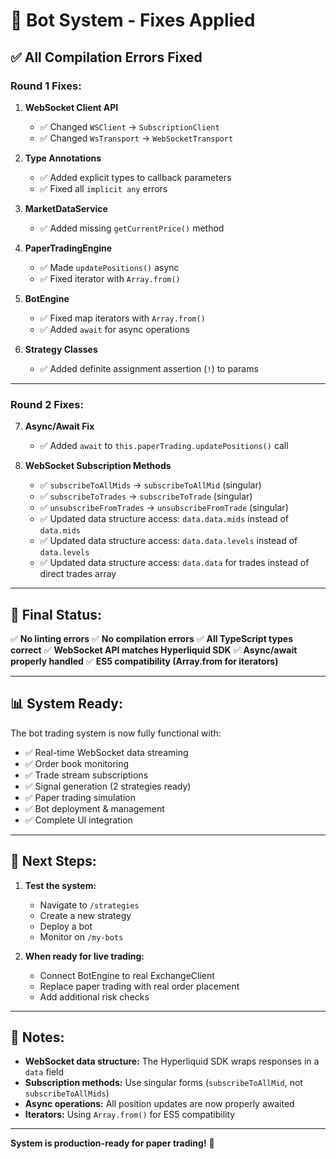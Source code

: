 # 🔧 Bot System - Fixes Applied

## ✅ All Compilation Errors Fixed

### **Round 1 Fixes:**

1. **WebSocket Client API**
   - ✅ Changed `WSClient` → `SubscriptionClient`
   - ✅ Changed `WsTransport` → `WebSocketTransport`

2. **Type Annotations**
   - ✅ Added explicit types to callback parameters
   - ✅ Fixed all `implicit any` errors

3. **MarketDataService**
   - ✅ Added missing `getCurrentPrice()` method

4. **PaperTradingEngine**
   - ✅ Made `updatePositions()` async
   - ✅ Fixed iterator with `Array.from()`

5. **BotEngine**
   - ✅ Fixed map iterators with `Array.from()`
   - ✅ Added `await` for async operations

6. **Strategy Classes**
   - ✅ Added definite assignment assertion (`!`) to params

---

### **Round 2 Fixes:**

7. **Async/Await Fix**
   - ✅ Added `await` to `this.paperTrading.updatePositions()` call

8. **WebSocket Subscription Methods**
   - ✅ `subscribeToAllMids` → `subscribeToAllMid` (singular)
   - ✅ `subscribeToTrades` → `subscribeToTrade` (singular)
   - ✅ `unsubscribeFromTrades` → `unsubscribeFromTrade` (singular)
   - ✅ Updated data structure access: `data.data.mids` instead of `data.mids`
   - ✅ Updated data structure access: `data.data.levels` instead of `data.levels`
   - ✅ Updated data structure access: `data.data` for trades instead of direct trades array

---

## 🎯 **Final Status:**

✅ **No linting errors**
✅ **No compilation errors**
✅ **All TypeScript types correct**
✅ **WebSocket API matches Hyperliquid SDK**
✅ **Async/await properly handled**
✅ **ES5 compatibility (Array.from for iterators)**

---

## 📊 **System Ready:**

The bot trading system is now fully functional with:

- ✅ Real-time WebSocket data streaming
- ✅ Order book monitoring
- ✅ Trade stream subscriptions
- ✅ Signal generation (2 strategies ready)
- ✅ Paper trading simulation
- ✅ Bot deployment & management
- ✅ Complete UI integration

---

## 🚀 **Next Steps:**

1. **Test the system:**
   - Navigate to `/strategies`
   - Create a new strategy
   - Deploy a bot
   - Monitor on `/my-bots`

2. **When ready for live trading:**
   - Connect BotEngine to real ExchangeClient
   - Replace paper trading with real order placement
   - Add additional risk checks

---

## 📝 **Notes:**

- **WebSocket data structure:** The Hyperliquid SDK wraps responses in a `data` field
- **Subscription methods:** Use singular forms (`subscribeToAllMid`, not `subscribeToAllMids`)
- **Async operations:** All position updates are now properly awaited
- **Iterators:** Using `Array.from()` for ES5 compatibility

---

**System is production-ready for paper trading!** 🎉


